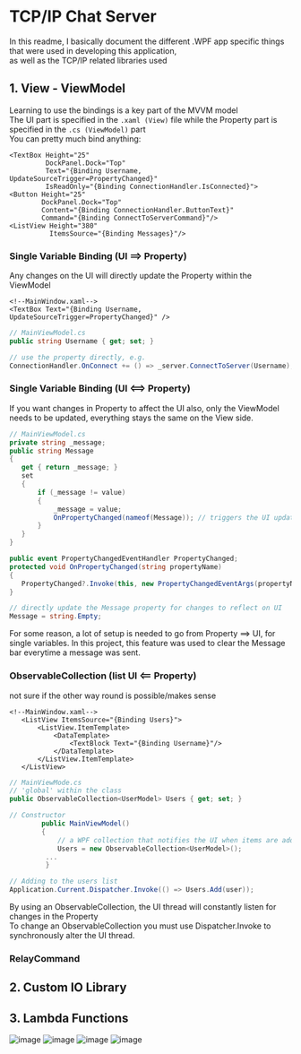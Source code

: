 # TCP/IP Chat Server
In this readme, I basically document the different .WPF app specific things that were used in developing this application,  
as well as the TCP/IP related libraries used

## 1. View - ViewModel
Learning to use the bindings is a key part of the MVVM model  
The UI part is specified in the ```.xaml (View)``` file while the Property part is specified in the ```.cs (ViewModel)``` part  
You can pretty much bind anything: 
```xaml
<TextBox Height="25"
         DockPanel.Dock="Top"
         Text="{Binding Username, UpdateSourceTrigger=PropertyChanged}"
         IsReadOnly="{Binding ConnectionHandler.IsConnected}">
<Button Height="25"
        DockPanel.Dock="Top"
        Content="{Binding ConnectionHandler.ButtonText}"
        Command="{Binding ConnectToServerCommand}"/>
<ListView Height="380"
          ItemsSource="{Binding Messages}"/>
```
### Single Variable Binding (UI ==> Property)
Any changes on the UI will directly update the Property within the ViewModel
```xaml
<!--MainWindow.xaml-->
<TextBox Text="{Binding Username, UpdateSourceTrigger=PropertyChanged}" />
```
```cs
// MainViewModel.cs
public string Username { get; set; }

// use the property directly, e.g.
ConnectionHandler.OnConnect += () => _server.ConnectToServer(Username);
```

### Single Variable Binding (UI <==> Property)
If you want changes in Property to affect the UI also, only the ViewModel needs to be updated, everything stays the same on the View side.
```cs
// MainViewModel.cs
private string _message;
public string Message
{
   get { return _message; }
   set
   {
       if (_message != value)
       {
           _message = value;
           OnPropertyChanged(nameof(Message)); // triggers the UI update
       }
   }
}

public event PropertyChangedEventHandler PropertyChanged;
protected void OnPropertyChanged(string propertyName)
{
   PropertyChanged?.Invoke(this, new PropertyChangedEventArgs(propertyName));
}

// directly update the Message property for changes to reflect on UI
Message = string.Empty;
```
For some reason, a lot of setup is needed to go from Property ==> UI, for single variables.
In this project, this feature was used to clear the Message bar everytime a message was sent.

### ObservableCollection (list UI <== Property) 
not sure if the other way round is possible/makes sense
```xaml
<!--MainWindow.xaml-->
   <ListView ItemsSource="{Binding Users}">
       <ListView.ItemTemplate>
           <DataTemplate>
               <TextBlock Text="{Binding Username}"/>
           </DataTemplate>
       </ListView.ItemTemplate>
   </ListView>
```
```cs
// MainViewMode.cs
// 'global' within the class
public ObservableCollection<UserModel> Users { get; set; }

// Constructor 
        public MainViewModel()
        {
            // a WPF collection that notifies the UI when items are added or removed
            Users = new ObservableCollection<UserModel>();
         ...
         }

// Adding to the users list
Application.Current.Dispatcher.Invoke(() => Users.Add(user));
```
By using an ObservableCollection, the UI thread will constantly listen for changes in the Property  
To change an ObservableCollection you must use Dispatcher.Invoke to synchronously alter the UI thread.


### RelayCommand

## 2. Custom IO Library

## 3. Lambda Functions

![image](https://github.com/user-attachments/assets/097df821-75f4-4308-ae8b-b62c2b336e45)
![image](https://github.com/user-attachments/assets/01c79c21-e6ea-4cea-8cb5-f6756eccd349)
![image](https://github.com/user-attachments/assets/f0ef87a1-7ca8-4e79-9b9b-f5ac5680f2ca)
![image](https://github.com/user-attachments/assets/b0623bbf-fb7a-4b0b-a3a1-aa37d8ddb86b)





